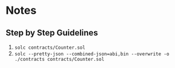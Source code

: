 # Notes
## Step by Step Guidelines

1. `solc contracts/Counter.sol`
2. `solc --pretty-json --combined-json=abi,bin --overwrite -o ./contracts contracts/Counter.sol`